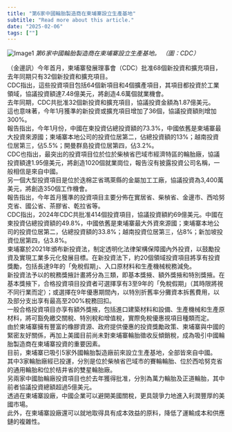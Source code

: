 ```yaml
---
title: "第6家中國輪胎製造商在柬埔寨設立生產基地"
subtitle: "Read more about this article."
date: "2025-02-06"
tags: [""]
---
```


![Image1](/thumbnails/China-Tire-Cambodia.jpg "Meeting")
*第6家中國輪胎製造商在柬埔寨設立生產基地。 （圖：CDC）*

（金邊訊）今年首月，柬埔寨發展理事會（CDC）批准68個新投資和擴充項目，去年同期只有32個新投資和擴充項目。
<br/>
CDC指出，這些投資項目包括64個新項目和4個擴產項目，其項目都投資於工業領域，協議投資額達7.48億美元，將創造4.6萬個就業機會。
<br/>
去年同期，CDC共批准32個新投資和擴充項目，協議投資金額為1.87億美元。
<br/>
這也意味著，今年1月獲準的新投資或擴充項目增加了36個，協議投資額則增加300%。
<br/>
報告指出，今年1月份，中國在柬投資佔總投資額的73.3%，中國依舊是柬埔寨最大投資來源國；柬埔寨本地公司的投資位居第二，佔總投資額的13%；越南投資位居第三，佔5.5%；開曼群島投資位居第四，佔3.2%。
<br/>
CDC也指出，最突出的投資項目位於位於柴楨省巴域市經濟特區的輪胎廠，協議投資額達1.95億美元，將創造1020個就業崗位，報告沒有披露投資公司名稱，一般相信是來自中國。
<br/>
另一個大型投資項目是位於迭棉芷省瑪萊縣的金屬加工工廠，協議投資為3,400萬美元，將創造350個工作機會。
<br/>
報告指出，今年首月獲準的投資項目主要分佈在實居省、柴楨省、金邊市、西哈努克省、國公省、茶膠省、乾拉省等。
<br/>
CDC指出，2024年CDC共批准414個投資項目，協議投資額約69億美元。中國在柬投資佔總投資額的49.8%，中國依舊是柬埔寨最大外資來源國；柬埔寨本地公司的投資位居第二，佔總投資額的33.8%；越南投資位居第三，佔8%；新加坡投資位居第四，佔3.8%。
<br/>
柬埔寨於2021年頒布新投資法，制定透明化法律架構保障國內外投資，以鼓勵投資及實現工業多元化發展目標。在新投資法下，約20個領域投資項目將享有投資獎勵，包括長達9年的「免稅假期」、入口原材料和生產機械稅務減免。
<br/>
新投資法予以的稅務獎掖計畫將分為三類，即基本獎掖、額外獎掖和特別獎掖。在基本獎掖下，合格投資項目投資者可選擇享有3至9年的「免稅假期」（其時限將視不同行業而定）；或選擇在9年優惠期間內，以特別折舊率分攤資本拆舊費用，以及部分支出享有最高至200%稅務回扣。
<br/>
一般合格投資項目亦享有額外獎掖，包括進口建築材料和設備、生產機械和生產原材料，將可豁免繳交關稅、特別稅和增值稅，實際免稅優惠視項目種類而定。
<br/>
由於柬埔寨擁有豐富的橡膠資源、政府提供優惠的投資獎勵政策、柬埔寨與中國的緊密友好關係，再加上美國目前尚未對柬埔寨輪胎徵收反傾銷稅，成為吸引中國輪胎製造商在柬埔寨投資的重要因素。
<br/>
目前，柬埔寨已吸引5家外國輪胎製造廠前來設立生產基地，全部皆來自中國。
<br/>
其中3家輪胎廠經已投運，分別是位於柴楨省巴域市的賽輪輪胎、位於西哈努克省的通用輪胎和位於桔井省的雙星輪胎廠。
<br/>
另兩家中國胎輪廠投資項目也於去年獲得批准，分別為萬力輪胎及正道輪胎，其中前者協議投資總額超過5億美元。
<br/>
透過在柬埔寨設廠，中國企業可以避開美國關稅，更具競爭力地進入利潤豐厚的美國市場。
<br/>
此外，在柬埔寨設廠還可以就地取得具有成本效益的原料，降低了運輸成本和供應鏈的複雜性。